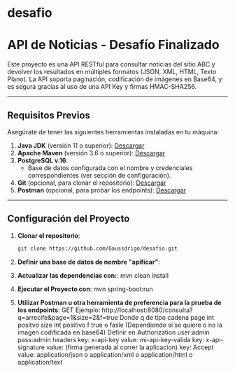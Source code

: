 # desafio

# API de Noticias - Desafío Finalizado

Este proyecto es una API RESTful para consultar noticias del sitio ABC y devolver los resultados en múltiples formatos (JSON, XML, HTML, Texto Plano). La API soporta paginación, codificación de imágenes en Base64, y es segura gracias al uso de una API Key y firmas HMAC-SHA256.

---

## **Requisitos Previos**

Asegúrate de tener las siguientes herramientas instaladas en tu máquina:

1. **Java JDK** (versión 11 o superior): [Descargar](https://www.oracle.com/java/technologies/javase-jdk11-downloads.html)
2. **Apache Maven** (versión 3.6 o superior): [Descargar](https://maven.apache.org/download.cgi)
3. **PostgreSQL v.16**:
   - Base de datos configurada con el nombre y credenciales correspondientes (ver sección de configuración).
4. **Git** (opcional, para clonar el repositorio): [Descargar](https://git-scm.com/)
5. **Postman** (opcional, para probar los endpoints): [Descargar](https://www.postman.com/downloads/)

---

## **Configuración del Proyecto**

1. **Clonar el repositorio**:

   ```bash
   git clone https://github.com/Gaussdrigo/desafio.git

   ```

2. **Definir una base de datos de nombre "apificar"**:
3. **Actualizar las dependencias con:**:
   mvn clean install

4. **Ejecutar el Proyecto con**:
   mvn spring-boot:run

5. **Utilizar Postman u otra herramienta de preferencia para la prueba de los endpoints**:
   GET Ejemplo: http://localhost:8080/consulta?q=arrecife&page=1&size=2&f=true
   Donde q de tipo cadena
   page int positvo
   size int positivo
   f true o fasle (Dependiendo si se quiere o no la imagen codificada en base64)
   Definir en Authorization
   user:admin
   pass:admin
   headers
   key: x-api-key value: mi-api-key-valida
   key: x-api-signature value: (firma generada al correr la aplicacion)
   key: Accept value: application/json o application/xml o application/html o application/text
